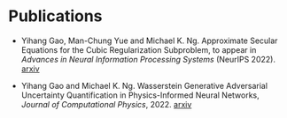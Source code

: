 ---
---

  
  
  
# Publications

* Yihang Gao, Man-Chung Yue and Michael K. Ng. Approximate Secular Equations for the Cubic Regularization Subproblem, to appear in *Advances in Neural Information Processing Systems* (NeurIPS 2022). <a href="https://arxiv.org/abs/2209.13268">arxiv</a>

*  Yihang Gao and Michael K. Ng. Wasserstein Generative Adversarial Uncertainty Quantification in Physics-Informed Neural Networks, *Journal of Computational Physics*, 2022. <a href="https://arxiv.org/abs/2108.13054">arxiv</a>
